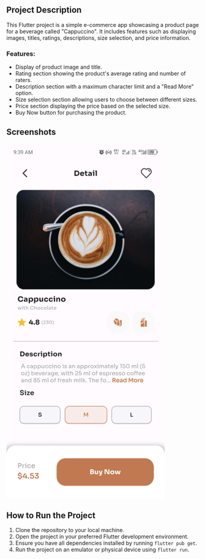 ## Project Description

This Flutter project is a simple e-commerce app showcasing a product page for a beverage called "Cappuccino". It includes features such as displaying images, titles, ratings, descriptions, size selection, and price information.

### Features:
- Display of product image and title.
- Rating section showing the product's average rating and number of raters.
- Description section with a maximum character limit and a "Read More" option.
- Size selection section allowing users to choose between different sizes.
- Price section displaying the price based on the selected size.
- Buy Now button for purchasing the product.

## Screenshots

[//]: # (![Screenshot]&#40;assets/images/Samuel-N-Okafor-Cappuccino-Screenshot.jpg&#41;)
<img width="414" alt="Screenshot" src="assets/images/Samuel-N-Okafor-Cappuccino-Screenshot.jpg">

## How to Run the Project

1. Clone the repository to your local machine.
2. Open the project in your preferred Flutter development environment.
3. Ensure you have all dependencies installed by running `flutter pub get`.
4. Run the project on an emulator or physical device using `flutter run`.